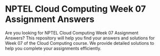 # NPTEL Cloud Computing Week 07 Assignment Answers

Are you looking for NPTEL Cloud Computing Week 07 Assignment Answers? This repository will help you find your answers and solutions for Week 07 of the Cloud Computing course. We provide detailed solutions to help you complete your assignments efficiently.
